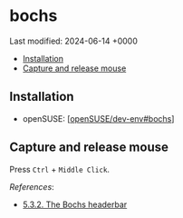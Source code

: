 # bochs

Last modified: 2024-06-14 +0000

- [Installation](#installation)
- [Capture and release mouse](#capture-and-release-mouse)

## Installation

- openSUSE: [[openSUSE/dev-env#bochs]]

## Capture and release mouse

Press `Ctrl` + `Middle Click`.

*References*:

- [5.3.2. The Bochs headerbar](https://bochs.sourceforge.io/doc/docbook/user/textconfig.html#HEADERBAR)

[//begin]: # "Autogenerated link references for markdown compatibility"
[openSUSE/dev-env#bochs]: ../Linux/openSUSE/dev-env.md "openSUSE Development Environment"
[//end]: # "Autogenerated link references"
